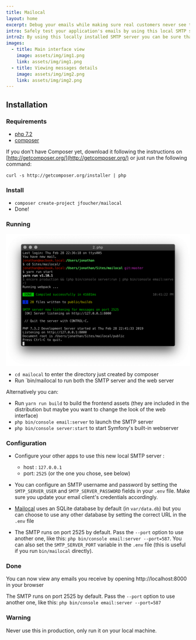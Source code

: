 ```yaml
---
title: Mailocal
layout: home
excerpt: Debug your emails while making sure real customers never see them.
intro: Safely test your application's emails by using this local SMTP server and viewing the results in the web interface.
intro2: By using this locally installed SMTP server you can be sure that your real customers will never see your test emails! However you can see all of them by simply opening the provided interface in any browser.
images:
  - title: Main interface view
    image: assets/img/img1.png
    link: assets/img/img1.png
  - title: Viewing messages details
    image: assets/img/img2.png
    link: assets/img/img2.png
---
```



## Installation

### Requirements

- [php 7.2](https://php.net)
- [composer](https://getcomposer.org)

If you don't have Composer yet, download it following the instructions on [http://getcomposer.org/](http://getcomposer.org/) or just run the following command:

    curl -s http://getcomposer.org/installer | php


### Install

- `composer create-project jfoucher/mailocal`
- Done!

### Running

<img src="assets/img/console.png" alt="drawing" width="782" align="center" />


- `cd mailocal` to enter the directory just created by composer
- Run `bin/mailocal to run both the SMTP server and the web server


Alternatively you can:

- Run `yarn run build` to build the frontend assets (they are included in the distribution but maybe you want to change the look of the web interface)
- `php bin/console email:server` to launch the SMTP server
- `php bin/console server:start` to start Symfony's built-in webserver

### Configuration

- Configure your other apps to use this new local SMTP server : 
  - host : `127.0.0.1`
  - port: `2525` (or the one you chose, see below)
  
- You can configure an SMTP username and password by setting the `SMTP_SERVER_USER` and `SMTP_SERVER_PASSWORD`
 fields in your `.env` file. Make sure you update your email client's credentials accordingly.
- [Mailocal](/) uses an SQLite database by default (in `var/data.db`) but you can choose to use any other database by setting the correct URL in the `.env` file
- The SMTP runs on port 2525 by default. Pass the `--port` option to use another one, like this: `php bin/console email:server --port=587`. You can also set the `SMTP_SERVER_PORT` variable in the `.env` file (this is useful if you run `bin/mailocal` directly).
 
### Done

You can now view any emails you receive by opening http://localhost:8000 in your browser

The SMTP runs on port 2525 by default. Pass the `--port` option to use another one, like this: `php bin/console email:server --port=587`
  
### Warning

Never use this in production, only run it on your local machine.
